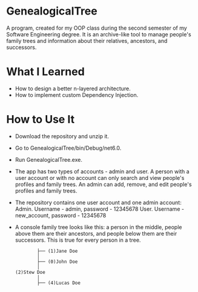 # GenealogicalTree

A program, created for my OOP class during the second semester of my Software Engineering degree. It is an archive-like tool to manage people's family trees and information about their relatives, ancestors, and successors.

# What I Learned

- How to design a better n-layered architecture.
- How to implement custom Dependency Injection.

# How to Use It

- Download the repository and unzip it.
- Go to GenealogicalTree/bin/Debug/net6.0.
- Run GenealogicalTree.exe.
- The app has two types of accounts - admin and user. A person with a user account or with no account can only search and view people's profiles and family trees. An admin can add, remove, and edit people's profiles and family trees.
- The repository contains one user account and one admin account:
    Admin. Username - admin, password - 12345678
    User. Username - new_account, password - 12345678
- A console family tree looks like this: a person in the middle, people above them are their ancestors, and people below them are their successors. This is true for every person in a tree.

    
              ├── (1)Jane Doe
              │
              ├── (0)John Doe
              │
      (2)Stew Doe
              │
              ├── (4)Lucas Doe


